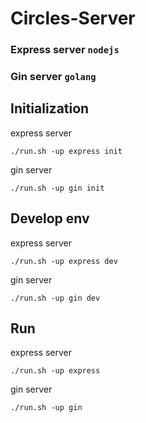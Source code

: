 # Circles-Server

### Express server ``nodejs``

### Gin server ``golang``

## Initialization

express server
```
./run.sh -up express init
```
gin server
```
./run.sh -up gin init
```

## Develop env
express server
```
./run.sh -up express dev
```
gin server
```
./run.sh -up gin dev
```

## Run

express server
```
./run.sh -up express 
```
gin server
```
./run.sh -up gin
```

